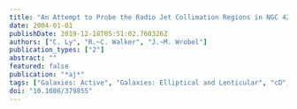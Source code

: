 ```yaml
---
title: "An Attempt to Probe the Radio Jet Collimation Regions in NGC 4278, NGC 4374 (M84), and NGC 6166"
date: 2004-01-01
publishDate: 2019-12-18T05:51:02.760326Z
authors: ["C. Ly", "R.~C. Walker", "J.~M. Wrobel"]
publication_types: ["2"]
abstract: ""
featured: false
publication: "*aj*"
tags: ["Galaxies: Active", "Galaxies: Elliptical and Lenticular", "cD", "galaxies: individual (NGC 4278)", "Galaxies: Individual: NGC Number: NGC 4374", "Galaxies: Individual: NGC Number: NGC 4486", "Galaxies: Individual: NGC Number: NGC 6166", "Galaxies: Jets-"]
doi: "10.1086/379855"
---
```


